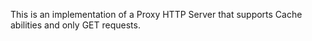 This is an implementation of a Proxy HTTP Server that supports Cache abilities and only GET requests.
